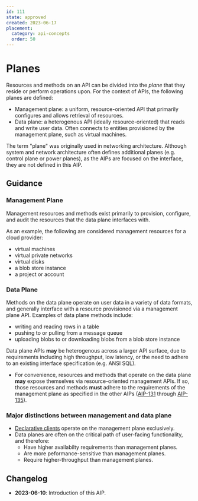 ```yaml
---
id: 111
state: approved
created: 2023-06-17
placement:
  category: api-concepts
  order: 50
---
```


# Planes

Resources and methods on an API can be divided into the *plane* that they reside
or perform operations upon. For the context of APIs, the following planes are
defined:

- Management plane: a uniform, resource-oriented API that primarily
  configures and allows retrieval of resources.
- Data plane: a heterogenous API (ideally resource-oriented) that reads and
  write user data. Often connects to entities provisioned by the management
  plane, such as virtual machines.

The term "plane" was originally used in networking architecture. Although system
and network architecture often defines additional planes (e.g. control plane or
power planes), as the AIPs are focused on the interface, they are not defined in
this AIP.

## Guidance

### Management Plane

Management resources and methods exist primarily to provision, configure, and
audit the resources that the data plane interfaces with.

As an example, the following are considered management resources for a cloud
provider:

- virtual machines
- virtual private networks
- virtual disks
- a blob store instance
- a project or account

### Data Plane

Methods on the data plane operate on user data in a variety of data formats, and
generally interface with a resource provisioned via a management plane API.
Examples of data plane methods include:

- writing and reading rows in a table
- pushing to or pulling from a message queue
- uploading blobs to or downloading blobs from a blob store instance

Data plane APIs **may** be heterogenous across a larger API surface, due to
requirements including high throughput, low latency, or the need to adhere to an
existing interface specification (e.g. ANSI SQL).

- For convenience, resources and methods that operate on the data plane **may**
expose themselves via resource-oriented management APIs. If so, those resources
and methods **must** adhere to the requirements of the management plane as
specified in the other AIPs ([AIP-131][] through [AIP-135][]).

### Major distinctions between management and data plane

- [Declarative clients][] operate on the management plane exclusively.
- Data planes are often on the critical path of user-facing functionality, and
  therefore:
  - Have higher availabilty requirements than management planes.
  - Are more peformance-sensitive than management planes.
  - Require higher-throughput than management planes.


[AIP-131]: ./0131.md
[AIP-135]: ./0136.md
[Declarative clients]: ./0009.md#declarative-clients

## Changelog

- **2023-06-10**: Introduction of this AIP.